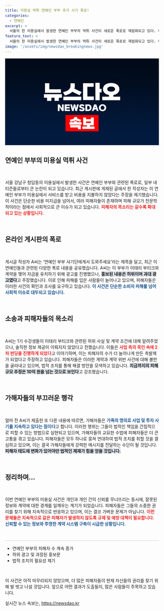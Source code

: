```yaml
---
title: 미용실 먹튀 연예인 부부 추가 사기 폭로!
categories:
  - 연예인
excerpt: >
  서울의 한 미용실에서 발생한 연예인 부부의 먹튀 사건이 새로운 폭로로 재점화되고 있다. 이들은 허위 홍보로 투자자들을 속였다는 주장이 제기되며, 피해 금액은 10억 원을 넘어서고 있다. 연예인 부부의 사기 실체가 드러날까? 클릭해 확인해보세요!
feature_text: >
  서울의 한 미용실에서 발생한 연예인 부부의 먹튀 사건이 새로운 폭로로 재점화되고 있다. 이들은 허위 홍보로 투자자들을 속였다는 주장이 제기되며, 피해 금액은 10억 원을 넘어서고 있다. 연예인 부부의 사기 실체가 드러날까? 클릭해 확인해보세요!
image: '/assets/img/newsdao_breakingnews.jpg'
---
```


<p><img src="/assets/img/newsdao_breakingnews.jpg" alt="ranknews 속보" /></p>

<h2 data-ke-size="size26">연예인 부부의 미용실 먹튀 사건</h2>

<p data-ke-size="size16">&nbsp;</p>

<p>서울 강남구 청담동의 미용실에서 발생한 사건은 연예인 부부와 관련된 폭로로, 일부 네티즌들로부터 큰 논란이 되고 있습니다. 최근 게시판에 게재된 글에서 한 작성자는 이 연예인 부부가 미용실에서 서비스를 받고 비용을 지불하지 않았다는 주장을 제기했습니다. 이 사건은 단순한 비용 미지급을 넘어서, 여러 피해자들이 존재하며 피해 규모가 천문학적이라는 점에서 사회적으로 큰 이슈가 되고 있습니다.  <b><span style="color: #ee2323;">피해자의 목소리는 갈수록 확대되고 있는 상황입니다.</span></b></p>

<p data-ke-size="size16">&nbsp;</p>

<h2 data-ke-size="size26">온라인 게시판의 폭로</h2>

<p data-ke-size="size16">&nbsp;</p>

<p>게시글 작성자 A씨는 ‘연예인 부부 사기단에게서 도와주세요’라는 제목을 달고, 최근 이 연예인들과 관련된 다양한 폭로 내용을 공유했습니다. A씨는 이 부부가 이태리 부티크와 계약을 맺어 자금을 유치하기 위해 광고를 진행했으나, <b><span style="background-color: #21538527;">홍보된 내용은 허위이며 과대 광고였다</span></b>고 주장했습니다. 이로 인해 피해를 입은 사람들이 늘어나고 있으며, 피해자들은 이러한 사건의 확인과 조사를 요구하고 있습니다. <b><span style="color: #1a5490;">이 사건은 단순한 소비자 피해를 넘어 사회적 이슈로 대두되고 있습니다.</span></b></p>

<p data-ke-size="size16">&nbsp;</p>

<h2 data-ke-size="size26">소송과 피해자들의 목소리</h2>

<p data-ke-size="size16">&nbsp;</p>

<p>A씨는 1기 수강생들이 이태리 부티크와 관련된 허위 사실 및 계약 조건에 대해 알려주었으나, 솔직한 정보 제공이 이뤄지지 않았다고 전했습니다. 이들은 <b><span style="color: #ee2323;">사업 측의 묵인 속에 2차 펀딩을 진행하게 되었다</span></b>고 이야기하며, 이는 피해자의 수가 더 늘어나게 만든 촉발제가 되었다고 주장하고 있습니다. 피해자들은 이러한 계약과 계약 위반 사건에 대해 불만을 골라내고 있으며, 법적 조치를 통해 해결 방안을 모색하고 있습니다. <b><span style="background-color: #21538527;">지금까지의 피해 규모 추정은 10억 원을 넘는 것으로 보인다</span></b>고 강조했습니다.</p>

<p data-ke-size="size16">&nbsp;</p>

<h2 data-ke-size="size26">가해자들의 부끄러운 행각</h2>

<p data-ke-size="size16">&nbsp;</p>

<p>얼마 전 A씨가 제출한 또 다른 내용에 따르면, 가해자들은 <b><span style="color: #1a5490;">가족의 명의로 사업 및 투자 사기를 지속하고 있다는 점이다</span></b>고 합니다. 이러한 행위는 그들이 법적인 책임을 간접적으로 피할 수 있는 방법으로 실현되고 있으며, 가해자들의 교묘한 수법에 피해자들은 더 큰 고통을 겪고 있습니다. 피해자들은 모두 하나로 뭉쳐 연대하여 법적 조치를 취할 것을 결심하고 있으며, 이는 결국 가해자들에게 강력한 메시지를 전달하는 수단이 될 것입니다. <b><span style="background-color: #21538527;"> 피해자 태도에 변화가 있어야만 법적인 제재가 힘을 얻을 것입니다.</span></b></p>

<p data-ke-size="size16">&nbsp;</p>

<h2 data-ke-size="size26">정리하며...</h2>

<p data-ke-size="size16">&nbsp;</p>

<p>이번 연예인 부부의 미용실 사건은 개인과 개인 간의 신뢰를 무너뜨리는 동시에, 잘못된 정보와 계약에 대한 경계를 일깨우는 계기가 되었습니다. 피해자들은 그들의 소중한 권리를 찾기 위해 지속적으로 반응하고 있으며, 이는 결코 가벼운 문제가 아닙니다. <b><span style="color: #ee2323;">이런 문제들은 지속적으로 같은 피해자가 발생하지 않도록 규제 및 예방 대책이 필요합니다.</span></b> <b><span style="color: #1a5490;">신뢰할 수 있는 정보와 투명한 계약 시스템 구축이 시급한 상황입니다.</span></b></p>

<p data-ke-size="size16">&nbsp;</p>

<hr style="height:1px; border:none; color:#ccc; background-color:#ccc;" />

<ul>
  <li>연예인 부부의 피해자 수 계속 증가</li>
  <li>허위 광고 및 과장된 홍보문</li>
  <li>법적 조치의 필요성 제기</li>
</ul>

<p data-ke-size="size16">&nbsp;</p>

<p>이 사건은 아직 마무리되지 않았으며, 더 많은 피해자들이 현재 자신들의 권리를 찾기 위해 발 벗고 나설 것입니다. 앞으로 어떤 결과가 도출될지, 많은 사람들이 주목하고 있습니다.</p>
실시간 뉴스 속보는, <a href="https://newsdao.kr" rel="dofollow">https://newsdao.kr</a>


